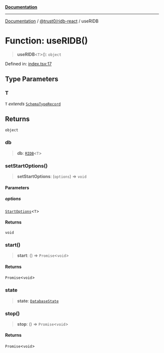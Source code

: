 [**Documentation**](../../../README.md)

***

[Documentation](../../../README.md) / [@trust0/ridb-react](../README.md) / useRIDB

# Function: useRIDB()

> **useRIDB**\<`T`\>(): `object`

Defined in: [index.tsx:17](https://github.com/trust0-project/RIDB/blob/f07e7639b6bde6f9d4fe13662211e920715e22ed/packages/ridb-react/src/index.tsx#L17)

## Type Parameters

### T

`T` *extends* [`SchemaTypeRecord`](https://github.com/trust0-project/RIDB/blob/main/docs/%40trust0/ridb-core/type-aliases/SchemaTypeRecord.md)

## Returns

`object`

### db

> **db**: [`RIDB`](../../ridb/classes/RIDB.md)\<`T`\>

### setStartOptions()

> **setStartOptions**: (`options`) => `void`

#### Parameters

##### options

[`StartOptions`](https://github.com/trust0-project/RIDB/blob/main/docs/%40trust0/ridb/type-aliases/StartOptions.md)\<`T`\>

#### Returns

`void`

### start()

> **start**: () => `Promise`\<`void`\>

#### Returns

`Promise`\<`void`\>

### state

> **state**: [`DatabaseState`](../type-aliases/DatabaseState.md)

### stop()

> **stop**: () => `Promise`\<`void`\>

#### Returns

`Promise`\<`void`\>

